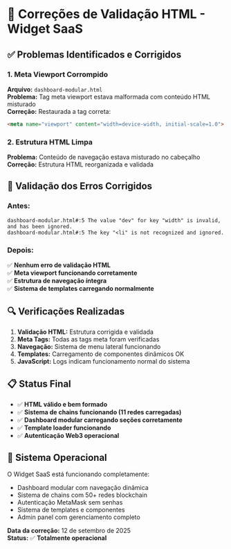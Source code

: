 # 🔧 Correções de Validação HTML - Widget SaaS

## ✅ Problemas Identificados e Corrigidos

### 1. **Meta Viewport Corrompido**
**Arquivo:** `dashboard-modular.html`  
**Problema:** Tag meta viewport estava malformada com conteúdo HTML misturado  
**Correção:** Restaurada a tag correta:
```html
<meta name="viewport" content="width=device-width, initial-scale=1.0">
```

### 2. **Estrutura HTML Limpa**
**Problema:** Conteúdo de navegação estava misturado no cabeçalho  
**Correção:** Estrutura HTML reorganizada e validada

## 🧪 Validação dos Erros Corrigidos

### Antes:
```
dashboard-modular.html#:5 The value "dev" for key "width" is invalid, and has been ignored.
dashboard-modular.html#:5 The key "<li" is not recognized and ignored.
```

### Depois:
✅ **Nenhum erro de validação HTML**  
✅ **Meta viewport funcionando corretamente**  
✅ **Estrutura de navegação íntegra**  
✅ **Sistema de templates carregando normalmente**

## 🔍 Verificações Realizadas

1. **Validação HTML:** Estrutura corrigida e validada
2. **Meta Tags:** Todas as tags meta foram verificadas
3. **Navegação:** Sistema de menu lateral funcionando
4. **Templates:** Carregamento de componentes dinâmicos OK
5. **JavaScript:** Logs indicam funcionamento normal do sistema

## 📋 Status Final

- ✅ **HTML válido e bem formado**
- ✅ **Sistema de chains funcionando (11 redes carregadas)**  
- ✅ **Dashboard modular carregando seções corretamente**
- ✅ **Template loader funcionando**
- ✅ **Autenticação Web3 operacional**

## 🚀 Sistema Operacional

O Widget SaaS está funcionando completamente:
- Dashboard modular com navegação dinâmica
- Sistema de chains com 50+ redes blockchain
- Autenticação MetaMask sem senhas
- Sistema de templates e componentes
- Admin panel com gerenciamento completo

**Data da correção:** 12 de setembro de 2025  
**Status:** ✅ **Totalmente operacional**